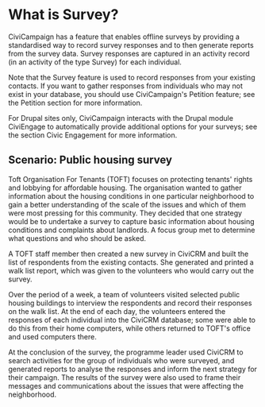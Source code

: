 What is Survey?
===============

CiviCampaign has a feature that enables offline surveys by providing a
standardised way to record survey responses and to then generate reports
from the survey data. Survey responses are captured in an activity
record (in an activity of the type Survey) for each individual.

Note that the Survey feature is used to record responses from your
existing contacts. If you want to gather responses from individuals who
may not exist in your database, you should use CiviCampaign's Petition
feature; see the Petition section for more information.

For Drupal sites only, CiviCampaign interacts with the Drupal module
CiviEngage to automatically provide additional options for your surveys;
see the section Civic Engagement for more information.

Scenario: Public housing survey
-------------------------------

Toft Organisation For Tenants (TOFT) focuses on protecting tenants'
rights and lobbying for affordable housing. The organisation wanted to
gather information about the housing conditions in one particular
neighborhood to gain a better understanding of the scale of the issues
and which of them were most pressing for this community. They decided
that one strategy would be to undertake a survey to capture basic
information about housing conditions and complaints about landlords. A
focus group met to determine what questions and who should be asked.

A TOFT staff member then created a new survey in CiviCRM and built the
list of respondents from the existing contacts. She generated and
printed a walk list report, which was given to the volunteers who would
carry out the survey.

Over the period of a week, a team of volunteers visited selected public
housing buildings to interview the respondents and record their
responses on the walk list. At the end of each day, the volunteers
entered the responses of each individual into the CiviCRM database; some
were able to do this from their home computers, while others returned to
TOFT's office and used computers there.

At the conclusion of the survey, the programme leader used CiviCRM to
search activities for the group of individuals who were surveyed, and
generated reports to analyse the responses and inform the next strategy
for their campaign. The results of the survey were also used to frame
their messages and communications about the issues that were affecting
the neighborhood.
